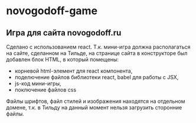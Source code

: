 # novogodoff-game
## Игра для сайта novogodoff.ru
Сделано с использованием react. Т.к. мини-игра должна располагаться на сайте, сделанном на Тильде, на странице сайта в конструкторе был добавлен блок HTML, в который помещены: 

- корневой html-элемент для react компонента, 
- поделючение файлов библиотеки react, babel для работы с JSX,
- js-код мини-игры,
- поключение файлов css

Файлы шрифтов, файл стилей и изображения находятся на отдельном домене, т.к. в Тильду на данный момент нельзя загрузить сторонние файлы.

